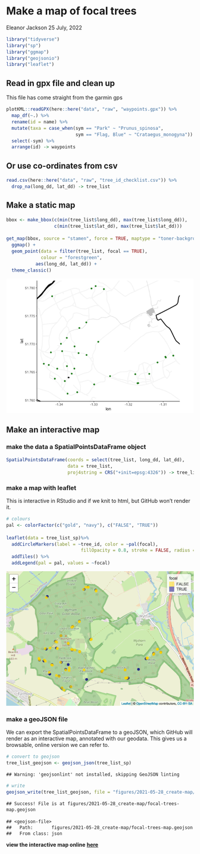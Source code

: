 Make a map of focal trees
================
Eleanor Jackson
25 July, 2022

``` r
library("tidyverse")
library("sp")
library("ggmap")
library("geojsonio")
library("leaflet")
```

## Read in gpx file and clean up

This file has come straight from the garmin gps

``` r
plotKML::readGPX(here::here("data", "raw", "waypoints.gpx")) %>%
  map_df(~.) %>%
  rename(id = name) %>%
  mutate(taxa = case_when(sym == "Park" ~ "Prunus_spinosa",
                          sym == "Flag, Blue" ~ "Crataegus_monogyna")) %>%
  select(-sym) %>%
  arrange(id) -> waypoints
```

## Or use co-ordinates from csv

``` r
read.csv(here::here("data", "raw", "tree_id_checklist.csv")) %>%
  drop_na(long_dd, lat_dd) -> tree_list
```

## Make a static map

``` r
bbox <- make_bbox(c(min(tree_list$long_dd), max(tree_list$long_dd)), 
                  c(min(tree_list$lat_dd), max(tree_list$lat_dd)))

get_map(bbox, source = "stamen", force = TRUE, maptype = "toner-background") %>%
  ggmap() +
  geom_point(data = filter(tree_list, focal == TRUE),
             colour = "forestgreen",
           aes(long_dd, lat_dd)) +
  theme_classic()
```

![](figures/2021-05-28_create-map/ggmap-1.png)<!-- -->

## Make an interactive map

### make the data a SpatialPointsDataFrame object

``` r
SpatialPointsDataFrame(coords = select(tree_list, long_dd, lat_dd), 
                       data = tree_list, 
                       proj4string = CRS("+init=epsg:4326")) -> tree_list_sp
```

### make a map with leaflet

This is interactive in RStudio and if we knit to html, but GitHub won’t
render it.

``` r
# colours
pal <- colorFactor(c("gold", "navy"), c("FALSE", "TRUE"))

leaflet(data = tree_list_sp)%>% 
  addCircleMarkers(label = ~tree_id, color = ~pal(focal), 
                            fillOpacity = 0.8, stroke = FALSE, radius = 5) %>% 
  addTiles() %>%
  addLegend(pal = pal, values = ~focal)
```

![](figures/2021-05-28_create-map/leaflet-map-1.png)<!-- -->

### make a geoJSON file

We can export the SpatialPointsDataFrame to a geoJSON, which GitHub will
render as an interactive map, annotated with our geodata. This gives us
a browsable, online version we can refer to.

``` r
# convert to geojson
tree_list_geojson <- geojson_json(tree_list_sp)
```

    ## Warning: 'geojsonlint' not installed, skipping GeoJSON linting

``` r
# write
geojson_write(tree_list_geojson, file = "figures/2021-05-28_create-map/focal-trees-map.geojson")
```

    ## Success! File is at figures/2021-05-28_create-map/focal-trees-map.geojson

    ## <geojson-file>
    ##   Path:       figures/2021-05-28_create-map/focal-trees-map.geojson
    ##   From class: json

**view the interactive map online**
[**here**](figures/2021-05-28_create-map/focal-trees-map.geojson)
